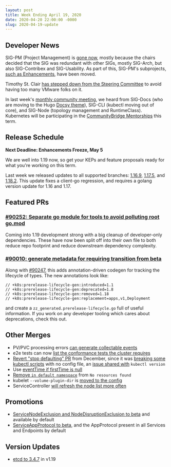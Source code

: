 ```yaml
---
layout: post
title: Week Ending April 19, 2020
date: 2020-04-20 22:00:00 -0000
slug: 2020-04-19-update
---
```


## Developer News

SIG-PM (Project Management) is [gone now](https://groups.google.com/forum/?utm_medium=email&utm_source=footer#!topic/kubernetes-dev/RU8iINF758Y), mostly because the chairs decided that the SIG was redundant with other SIGs, mostly SIG-Arch, but also SIG-Contribex and SIG-Usability.  As part of this, SIG-PM's subprojects, [such as Enhancements](https://github.com/kubernetes/enhancements/pull/1685), have been moved.

Timothy St. Clair [has stepped down from the Steering Committee](https://github.com/kubernetes/steering/pull/157) to avoid having too many VMware folks on it.

In last week's [monthly community meeting](https://bit.ly/k8scommunity), we heard from SIG-Docs (who are moving to the Hugo [Docsy theme](https://www.docsy.dev/)), SIG-CLI (kubectl moving out of core), and SIG-Node (topology management and RuntimeClass).  Kubernetes will be participating in the [CommunityBridge Mentorships](https://www.cncf.io/blog/2020/04/16/launching-communitybridge-mentorships-q2-2020/) this term.

## Release Schedule

**Next Deadline: Enhancements Freeze, May 5**

We are well into 1.19 now, so get your KEPs and feature proposals ready for what you're working on this term.

Last week we released updates to all supported branches: [1.16.9](https://github.com/kubernetes/kubernetes/blob/master/CHANGELOG/CHANGELOG-1.16.md/#v1169), [1.17.5](https://github.com/kubernetes/kubernetes/blob/master/CHANGELOG/CHANGELOG-1.17.md/#v1175), and [1.18.2](https://github.com/kubernetes/kubernetes/blob/master/CHANGELOG/CHANGELOG-1.18.md/#v1182).  This update fixes a client-go regression, and requires a golang version update for 1.16 and 1.17.

## Featured PRs

### [#90252: Separate go module for tools to avoid polluting root go.mod](https://github.com/kubernetes/kubernetes/pull/90252)

Coming into 1.19 development strong with a big cleanup of developer-only dependencies. These have now been split off into their own file to both reduce repo footprint and reduce downstream dependency complexity.

### [#90010: generate metadata for requiring transition from beta](https://github.com/kubernetes/kubernetes/pull/90010)

Along with [#90247](https://github.com/kubernetes/kubernetes/pull/90247), this adds annotation-driven codegen for tracking the lifecycle of types. The new annotations look like:

```
// +k8s:prerelease-lifecycle-gen:introduced=1.1
// +k8s:prerelease-lifecycle-gen:deprecated=1.8
// +k8s:prerelease-lifecycle-gen:removed=1.18
// +k8s:prerelease-lifecycle-gen:replacement=apps,v1,Deployment
```

and create a `zz_generated.prerelease-lifecycle.go` full of useful information. If you work on any developer tooling which cares about deprecations, check this out.

## Other Merges

* PV/PVC processing errors [can generate collectable events](https://github.com/kubernetes/kubernetes/pull/89845)
* e2e tests can now [list the conformance tests the cluster requires](https://github.com/kubernetes/kubernetes/pull/88924)
* [Revert "stop defaulting" PR](https://github.com/kubernetes/kubernetes/pull/90243) from December, since it was [breaking some kubectl scripts](https://github.com/kubernetes/kubernetes/issues/90074) with no config file, an [issue shared with](https://github.com/kubernetes/kubernetes/pull/89913) `kubectl version`
* Use [eventTime if firstTime is null](https://github.com/kubernetes/kubernetes/pull/89999)
* [Remove `in default namespace`](https://github.com/kubernetes/kubernetes/pull/89861) from `No resources found`
* kubelet `--volume-plugin-dir` is [moved to the config](https://github.com/kubernetes/kubernetes/pull/88480)
* ServiceController [will refresh the node list more often](https://github.com/kubernetes/kubernetes/pull/81185)

## Promotions

* [ServiceNodeExclusion and NodeDisruptionExclusion to beta](https://github.com/kubernetes/kubernetes/pull/90126) and available by default
* [ServiceAppProtocol to beta](https://github.com/kubernetes/kubernetes/pull/90023), and the AppProtocol present in all Services and Endpoints by default

## Version Updates

* [etcd to 3.4.7](https://github.com/kubernetes/kubernetes/pull/89913) in v1.19
